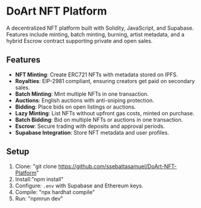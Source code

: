 # DoArt NFT Platform

A decentralized NFT platform built with Solidity, JavaScript, and Supabase. Features include minting, batch minting, burning, artist metadata, and a hybrid Escrow contract supporting private and open sales.

## Features

- **NFT Minting**: Create ERC721 NFTs with metadata stored on IPFS.
- **Royalties**: EIP-2981 compliant, ensuring creators get paid on secondary sales.
- **Batch Minting**: Mint multiple NFTs in one transaction.
- **Auctions**: English auctions with anti-sniping protection.
- **Bidding**: Place bids on open listings or auctions.
- **Lazy Minting**: List NFTs without upfront gas costs, minted on purchase.
- **Batch Bidding**: Bid on multiple NFTs or auctions in one transaction.
- **Escrow**: Secure trading with deposits and approval periods.
- **Supabase Integration**: Store NFT metadata and user profiles.

## Setup

1. Clone: "git clone https://github.com/ssebattasamuel/DoArt-NFT-Platform"
2. Install:"npm install"
3. Configure: `.env` with Supabase and Ethereum keys.
4. Compile: "npx hardhat compile"
5. Run: "npmrun dev"
